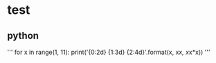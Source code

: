 # test
## python
'''
for x in range(1, 11):
    print('{0:2d} {1:3d} {2:4d}'.format(x, x*x, x*x*x))
'''
